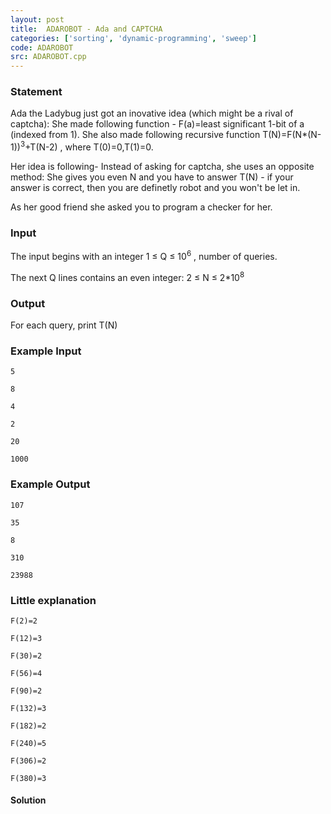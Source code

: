 ```yaml
---
layout: post
title:  ADAROBOT - Ada and CAPTCHA
categories: ['sorting', 'dynamic-programming', 'sweep']
code: ADAROBOT
src: ADAROBOT.cpp
---
```


### **Statement**

Ada the Ladybug just got an inovative idea (which might be a rival of
captcha): She made following function - F(a)=least significant 1-bit of a
(indexed from 1). She also made following recursive function
T(N)=F(N*(N-1))<sup>3</sup>+T(N-2) , where T(0)=0,T(1)=0.

Her idea is following- Instead of asking for captcha, she uses an opposite
method: She gives you even N and you have to answer T(N) \- if your
answer is correct, then you are definetly robot and you won't be let in.

As her good friend she asked you to program a checker for her.

### Input

The input begins with an integer 1 ≤ Q ≤ 10<sup>6</sup> , number of
queries.

The next Q lines contains an even integer: 2 ≤ N ≤
2*10<sup>8</sup>

### Output

For each query, print T(N)

### Example Input

    
    
    5
    8
    4
    2
    20
    1000
    

### Example Output

    
    
    107
    35
    8
    310
    23988
    

### Little explanation

    
    
    F(2)=2
    F(12)=3
    F(30)=2
    F(56)=4
    F(90)=2
    F(132)=3
    F(182)=2
    F(240)=5
    F(306)=2
    F(380)=3
    



#### **Solution**



